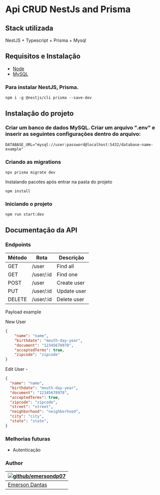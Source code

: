 # Api CRUD NestJs and Prisma
 



## Stack utilizada
NestJS + Typescript + Prisma + Mysql



## Requisitos e Instalação

- [Node](https://nodejs.org/)
- [MySQL](https://www.mysql.com)

### Para instalar NestJS, Prisma.
```
npm i -g @nestjs/cli prisma --save-dev
```

## Instalação do projeto

### Criar um banco de dados MySQL. Criar um arquivo ".env" e inserir as seguintes configurações dentro do arquivo:
```
DATABASE_URL="mysql://user:password@localhost:5432/database-name-example"
```

### Criando as migrations 
```
npx prisma migrate dev
```

Instalando pacotes após entrar na pasta do projeto
```
npm install
```

### Iniciando o projeto
```
npm run start:dev
```

## Documentação da API

### Endpoints

| Método | Rota | Descrição |
| -------|-------|--------- |
| GET    | /user      | Find all|
| GET    | /user/:id | Find one|
| POST   | /user | Create user|
| PUT    | /user/:id | Update user|
| DELETE | /user/:id | Delete user|


Payload example

New User
```json
{
    "name": "name",
    "birthdate": "mouth-day-year",
    "document": "12345678978",
    "acceptedTerms": true,
    "zipcode": "zipcode"
}
```
Edit User - 
```json
{
  "name": "name",
  "birthdate": "mouth-day-year",
  "document": "12345678978",
  "acceptedTerms": true,
  "zipcode": "zipcode",
  "street": "street",
  "neighborhood": "neighborhood",
  "city": "city",
  "state": "state",
}
```

### Melhorias futuras
- Autenticação

### Author

| [![github/emersondp07](https://avatars.githubusercontent.com/u/91437391?v=4)](https://github.com/emersondp07 "Checkout github") |
|---|
| [Emerson Dantas](https://github.com/emersondp07) |
